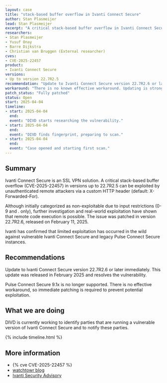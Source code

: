 ```yaml
---
layout: case
title: "stack-based buffer overflow in Ivanti Connect Secure"
author: Stan Plasmeijer
lead: Stan Plasmeijer
excerpt: "A critical stack-based buffer overflow in Ivanti Connect Secure allows unauthenticated attackers to achieve remote code execution by abusing the X-Forwarded-For header."
researchers:
- Stan Plasmeijer
- Yusuf Onay
- Barre Dijkstra
- Christian van Bruggen (External researcher)
cves:
- CVE-2025-22457
product:
- Ivanti Connect Secure
versions: 
- Up to version 22.7R2.5
recommendation: "Update to Ivanti Connect Secure version 22.7R2.6 or later."
workaround: "There is no known effective workaround. Updating is strongly recommended."
patch_status: "Fully patched"
status: Open
start: 2025-04-04
timeline:
- start: 2025-04-04
  end:
  event: "DIVD starts researching the vulnerability."
- start: 2025-04-04
  end:
  event: "DIVD finds fingerprint, preparing to scan."
- start: 2025-04-04
  end:
  event: "Case opened and starting first scan."
---
```


## Summary
Ivanti Connect Secure is an SSL VPN solution. A critical stack-based buffer overflow (CVE-2025-22457) in versions up to 22.7R2.5 can be exploited by unauthenticated remote attackers via a custom HTTP header (default: X-Forwarded-For).

Although initially categorized as non-exploitable due to input restrictions (0-9 and . only), further investigation and real-world exploitation have shown that remote code execution is possible. The issue was patched in version 22.7R2.6, released on February 11, 2025.

Ivanti has confirmed that limited exploitation has occurred in the wild against vulnerable Ivanti Connect Secure and legacy Pulse Connect Secure instances.

## Recommendations
Update to Ivanti Connect Secure version 22.7R2.6 or later immediately. This update was released in February 2025 and resolves the vulnerability.

Pulse Connect Secure 9.1x is no longer supported. There is no effective workaround, so immediate patching is required to prevent potential exploitation.

## What we are doing
DIVD is currently working to identify parties that are running a vulnerable version of Ivanti Connect Secure and to notify these parties. 

{% include timeline.html %}

## More information

* {% cve CVE-2025-22457 %}
* [watchtowr blog](https://labs.watchtowr.com/is-the-sofistication-in-the-room-with-us-x-forwarded-for-and-ivanti-connect-secure-cve-2025-22457/)
* [Ivanti Security Advisory](https://www.ivanti.com/blog/security-update-pulse-connect-secure-ivanti-connect-secure-policy-secure-and-neurons-for-zta-gateways)

